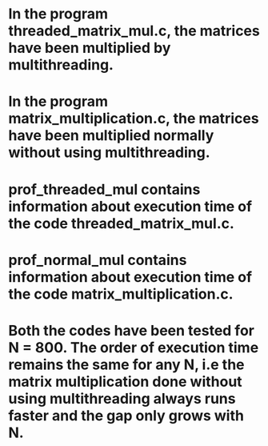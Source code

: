 # In the program threaded_matrix_mul.c, the matrices have been multiplied by multithreading.
# In the program matrix_multiplication.c, the matrices have been multiplied normally without using multithreading.
# prof_threaded_mul contains information about execution time of the code threaded_matrix_mul.c.
# prof_normal_mul contains information about execution time of the code matrix_multiplication.c.
# Both the codes have been tested for N = 800. The order of execution time remains the same for any N, i.e the matrix multiplication done without using multithreading always runs faster and the gap only grows with N.
 
